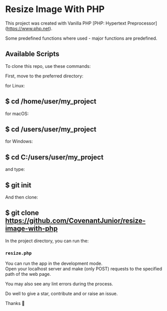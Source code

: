 # Resize Image With PHP

This project was created with Vanilla PHP [PHP: Hypertext Preprocessor] (https://www.php.net).

Some predefined functions where used - major functions are predefined.

## Available Scripts

To clone this repo, use these commands:

First, move to the preferred directory:

for Linux:
## $ cd /home/user/my_project

for macOS:
## $ cd /users/user/my_project

for Windows:
## $ cd C:/users/user/my_project

and type:
## $ git init

And then clone:
## $ git clone https://github.com/CovenantJunior/resize-image-with-php

In the project directory, you can run the:

### `resize.php`

You can run the app in the development mode.\
Open your localhost server and make (only POST) requests to the specified path of the web page.

You may also see any lint errors during the process.

Do well to give a star, contribute and or raise an issue.

Thanks 🤎
